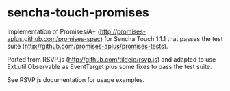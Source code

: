 sencha-touch-promises
=====================

Implementation of Promises/A+ (http://promises-aplus.github.com/promises-spec) for Sencha Touch 1.1.1 that passes the test suite (http://github.com/promises-aplus/promises-tests).

Ported from RSVP.js (http://github.com/tildeio/rsvp.js) and adapted to use Ext.util.Observable as EventTarget plus some fixes to pass the test suite.
  
See RSVP.js documentation for usage examples.